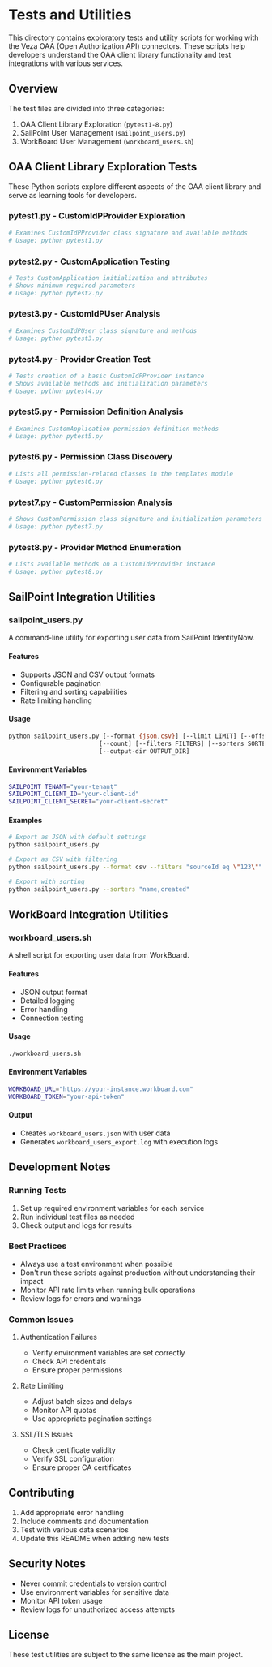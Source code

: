 # Tests and Utilities

This directory contains exploratory tests and utility scripts for working with the Veza OAA (Open Authorization API) connectors. These scripts help developers understand the OAA client library functionality and test integrations with various services.

## Overview

The test files are divided into three categories:
1. OAA Client Library Exploration (`pytest1-8.py`)
2. SailPoint User Management (`sailpoint_users.py`)
3. WorkBoard User Management (`workboard_users.sh`)

## OAA Client Library Exploration Tests

These Python scripts explore different aspects of the OAA client library and serve as learning tools for developers.

### pytest1.py - CustomIdPProvider Exploration
```python
# Examines CustomIdPProvider class signature and available methods
# Usage: python pytest1.py
```

### pytest2.py - CustomApplication Testing
```python
# Tests CustomApplication initialization and attributes
# Shows minimum required parameters
# Usage: python pytest2.py
```

### pytest3.py - CustomIdPUser Analysis
```python
# Examines CustomIdPUser class signature and methods
# Usage: python pytest3.py
```

### pytest4.py - Provider Creation Test
```python
# Tests creation of a basic CustomIdPProvider instance
# Shows available methods and initialization parameters
# Usage: python pytest4.py
```

### pytest5.py - Permission Definition Analysis
```python
# Examines CustomApplication permission definition methods
# Usage: python pytest5.py
```

### pytest6.py - Permission Class Discovery
```python
# Lists all permission-related classes in the templates module
# Usage: python pytest6.py
```

### pytest7.py - CustomPermission Analysis
```python
# Shows CustomPermission class signature and initialization parameters
# Usage: python pytest7.py
```

### pytest8.py - Provider Method Enumeration
```python
# Lists available methods on a CustomIdPProvider instance
# Usage: python pytest8.py
```

## SailPoint Integration Utilities

### sailpoint_users.py
A command-line utility for exporting user data from SailPoint IdentityNow.

#### Features
- Supports JSON and CSV output formats
- Configurable pagination
- Filtering and sorting capabilities
- Rate limiting handling

#### Usage
```bash
python sailpoint_users.py [--format {json,csv}] [--limit LIMIT] [--offset OFFSET] 
                         [--count] [--filters FILTERS] [--sorters SORTERS] 
                         [--output-dir OUTPUT_DIR]
```

#### Environment Variables
```bash
SAILPOINT_TENANT="your-tenant"
SAILPOINT_CLIENT_ID="your-client-id"
SAILPOINT_CLIENT_SECRET="your-client-secret"
```

#### Examples
```bash
# Export as JSON with default settings
python sailpoint_users.py

# Export as CSV with filtering
python sailpoint_users.py --format csv --filters "sourceId eq \"123\""

# Export with sorting
python sailpoint_users.py --sorters "name,created"
```

## WorkBoard Integration Utilities

### workboard_users.sh
A shell script for exporting user data from WorkBoard.

#### Features
- JSON output format
- Detailed logging
- Error handling
- Connection testing

#### Usage
```bash
./workboard_users.sh
```

#### Environment Variables
```bash
WORKBOARD_URL="https://your-instance.workboard.com"
WORKBOARD_TOKEN="your-api-token"
```

#### Output
- Creates `workboard_users.json` with user data
- Generates `workboard_users_export.log` with execution logs

## Development Notes

### Running Tests
1. Set up required environment variables for each service
2. Run individual test files as needed
3. Check output and logs for results

### Best Practices
- Always use a test environment when possible
- Don't run these scripts against production without understanding their impact
- Monitor API rate limits when running bulk operations
- Review logs for errors and warnings

### Common Issues
1. Authentication Failures
   - Verify environment variables are set correctly
   - Check API credentials
   - Ensure proper permissions

2. Rate Limiting
   - Adjust batch sizes and delays
   - Monitor API quotas
   - Use appropriate pagination settings

3. SSL/TLS Issues
   - Check certificate validity
   - Verify SSL configuration
   - Ensure proper CA certificates

## Contributing
1. Add appropriate error handling
2. Include comments and documentation
3. Test with various data scenarios
4. Update this README when adding new tests

## Security Notes
- Never commit credentials to version control
- Use environment variables for sensitive data
- Monitor API token usage
- Review logs for unauthorized access attempts

## License
These test utilities are subject to the same license as the main project.